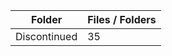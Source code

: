 | Folder       |   Files / Folders |
|--------------|-------------------|
| Discontinued |                35 |